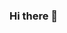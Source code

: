 ### Hi there 👋

<!--
**rerj/rerj** is a ✨ _special_ ✨ repository because its `README.md` (this file) appears on your GitHub profile.

- 🔭 I’m currently working on ...
- 🌱 I’m currently learning React and Nodejs.
- 👯 I’m looking to collaborate on ...
- 🤔 I’m looking for help with ...
- 💬 Ask me about anything!
- 📫 How to reach me: im.rares03@gmail.com
- 😄 Pronouns: he/him
- ⚡ Fun fact: I also make music!
-->
